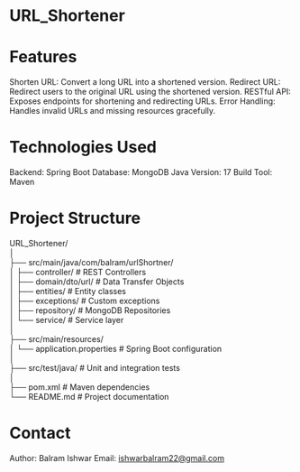 # URL_Shortener

# Features

Shorten URL: Convert a long URL into a shortened version.
Redirect URL: Redirect users to the original URL using the shortened version.
RESTful API: Exposes endpoints for shortening and redirecting URLs.
Error Handling: Handles invalid URLs and missing resources gracefully.

# Technologies Used

Backend: Spring Boot
Database: MongoDB
Java Version: 17
Build Tool: Maven

# Project Structure


URL_Shortener/  
│  
├── src/main/java/com/balram/urlShortner/  
│   ├── controller/         # REST Controllers  
│   ├── domain/dto/url/     # Data Transfer Objects  
│   ├── entities/           # Entity classes  
│   ├── exceptions/         # Custom exceptions  
│   ├── repository/         # MongoDB Repositories  
│   └── service/            # Service layer  
│  
├── src/main/resources/  
│   └── application.properties  # Spring Boot configuration  
│  
├── src/test/java/            # Unit and integration tests  
│  
├── pom.xml                   # Maven dependencies  
└── README.md                 # Project documentation

# Contact

Author: Balram Ishwar
Email: ishwarbalram22@gmail.com
